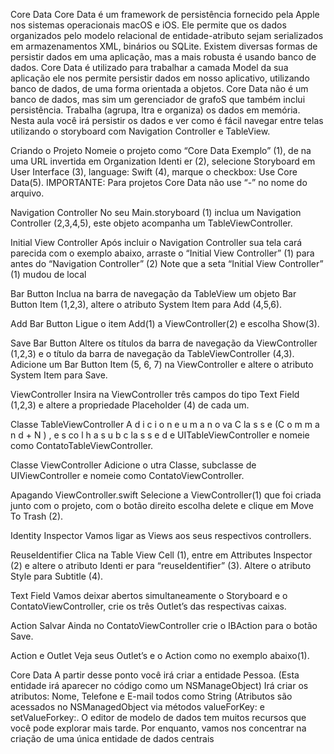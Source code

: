 Core Data
Core Data é um framework de persistência fornecido pela Apple nos sistemas operacionais macOS e iOS. Ele permite que os dados organizados pelo modelo relacional de entidade-atributo sejam serializados em armazenamentos XML, binários ou SQLite. Existem diversas formas de persistir dados em uma aplicação, mas a mais robusta é usando banco de dados. Core Data é utilizado para trabalhar a camada Model da sua aplicação ele nos permite persistir dados em nosso aplicativo, utilizando banco de dados, de uma forma orientada a objetos.
Core Data não é um banco de dados, mas sim um gerenciador de grafoS que também inclui persistência. Trabalha (agrupa, ltra e organiza) os dados em memória. Nesta aula você irá persistir os dados e ver como é fácil navegar entre telas utilizando o storyboard com Navigation Controller e TableView.

Criando o Projeto
Nomeie o projeto como “Core Data Exemplo” (1), de na uma URL invertida em Organization Identi er (2), selecione Storyboard em User Interface (3), language: Swift (4), marque o checkbox: Use Core Data(5). IMPORTANTE: Para projetos Core Data não use “-” no nome do arquivo.

Navigation Controller
No seu Main.storyboard (1) inclua um Navigation Controller (2,3,4,5), este objeto acompanha um TableViewController.

Initial View Controller
Após incluir o Navigation Controller sua tela cará parecida com o exemplo abaixo, arraste o “Initial View Controller” (1) para antes do “Navigation Controller” (2)
Note que a seta “Initial View Controller” (1) mudou de local

Bar Button
Inclua na barra de navegação da TableView um objeto Bar Button Item (1,2,3), altere o atributo System Item para Add (4,5,6).

Add Bar Button
Ligue o item Add(1) a ViewController(2) e escolha Show(3).

Save Bar Button
Altere os títulos da barra de navegação da ViewController (1,2,3) e o título da barra de navegação da TableViewController (4,3).
Adicione um Bar Button Item (5, 6, 7) na ViewController e altere o atributo System Item para Save.

ViewController
Insira na ViewController três campos do tipo Text Field (1,2,3) e altere a propriedade Placeholder (4) de cada um.

Classe TableViewController
A d i c i o n e u m a n o va C la s s e (C o m m a n d + N ) , e s co l h a s u b c la s s e d e UITableViewController e nomeie como ContatoTableViewController.

Classe ViewController
Adicione o utra Classe, subclasse de UIViewController e nomeie como ContatoViewController.

Apagando ViewController.swift
Selecione a ViewController(1) que foi criada junto com o projeto, com o botão direito escolha delete e clique em Move To Trash (2).

Identity Inspector
Vamos ligar as Views aos seus respectivos controllers.

ReuseIdentifier
Clica na Table View Cell (1), entre em Attributes Inspector (2) e altere o atributo Identi er para “reuseIdentifier” (3).
Altere o atributo Style para Subtitle (4).

Text Field
Vamos deixar abertos simultaneamente o Storyboard e o ContatoViewController, crie os três Outlet’s das respectivas caixas.

Action Salvar
Ainda no ContatoViewController crie o IBAction para o botão Save.

Action e Outlet
Veja seus Outlet’s e o Action como no exemplo abaixo(1).

Core Data
A partir desse ponto você irá criar a entidade Pessoa. (Esta entidade irá aparecer no código como um NSManageObject)
Irá criar os atributos: Nome, Telefone e E-mail todos como String (Atributos são acessados no NSManagedObject via métodos valueForKey: e setValueForkey:.
O editor de modelo de dados tem muitos recursos que você pode explorar mais tarde. Por enquanto, vamos nos concentrar na criação de uma única entidade de dados centrais